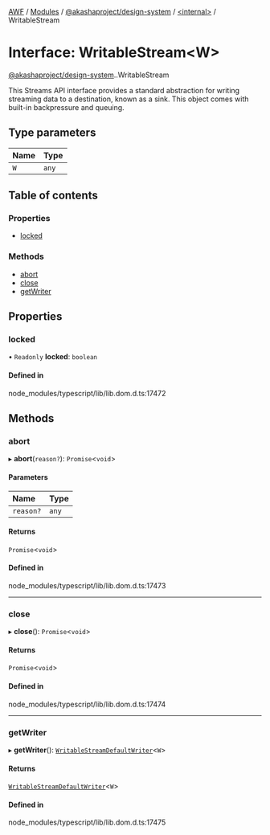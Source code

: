 [AWF](../README.md) / [Modules](../modules.md) / [@akashaproject/design-system](../modules/akashaproject_design_system.md) / [<internal\>](../modules/akashaproject_design_system._internal_.md) / WritableStream

# Interface: WritableStream<W\>

[@akashaproject/design-system](../modules/akashaproject_design_system.md).[<internal>](../modules/akashaproject_design_system._internal_.md).WritableStream

This Streams API interface provides a standard abstraction for writing streaming data to a destination, known as a sink. This object comes with built-in backpressure and queuing.

## Type parameters

| Name | Type |
| :------ | :------ |
| `W` | `any` |

## Table of contents

### Properties

- [locked](akashaproject_design_system._internal_.WritableStream.md#locked)

### Methods

- [abort](akashaproject_design_system._internal_.WritableStream.md#abort)
- [close](akashaproject_design_system._internal_.WritableStream.md#close)
- [getWriter](akashaproject_design_system._internal_.WritableStream.md#getwriter)

## Properties

### locked

• `Readonly` **locked**: `boolean`

#### Defined in

node_modules/typescript/lib/lib.dom.d.ts:17472

## Methods

### abort

▸ **abort**(`reason?`): `Promise`<`void`\>

#### Parameters

| Name | Type |
| :------ | :------ |
| `reason?` | `any` |

#### Returns

`Promise`<`void`\>

#### Defined in

node_modules/typescript/lib/lib.dom.d.ts:17473

___

### close

▸ **close**(): `Promise`<`void`\>

#### Returns

`Promise`<`void`\>

#### Defined in

node_modules/typescript/lib/lib.dom.d.ts:17474

___

### getWriter

▸ **getWriter**(): [`WritableStreamDefaultWriter`](../modules/akashaproject_design_system._internal_.md#writablestreamdefaultwriter)<`W`\>

#### Returns

[`WritableStreamDefaultWriter`](../modules/akashaproject_design_system._internal_.md#writablestreamdefaultwriter)<`W`\>

#### Defined in

node_modules/typescript/lib/lib.dom.d.ts:17475
